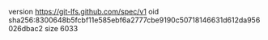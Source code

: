 version https://git-lfs.github.com/spec/v1
oid sha256:8300648b5fcbf11e585ebf6a2777cbe9190c50718146631d612da956026dbac2
size 6033
